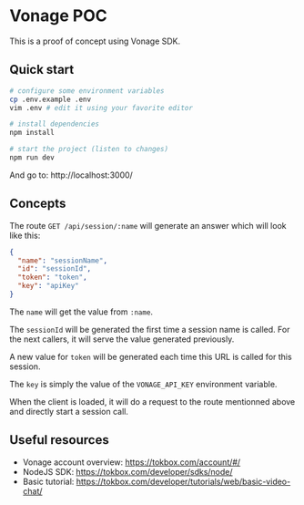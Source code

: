 # Vonage POC

This is a proof of concept using Vonage SDK.

## Quick start

```sh
# configure some environment variables
cp .env.example .env
vim .env # edit it using your favorite editor

# install dependencies
npm install

# start the project (listen to changes)
npm run dev
```

And go to: http://localhost:3000/

## Concepts

The route `GET /api/session/:name` will generate an answer which will look like this:

```json
{
  "name": "sessionName",
  "id": "sessionId",
  "token": "token",
  "key": "apiKey"
}
```

The `name` will get the value from `:name`.

The `sessionId` will be generated the first time a session name is called.
For the next callers, it will serve the value generated previously.

A new value for `token` will be generated each time this URL is called for this session.

The `key` is simply the value of the `VONAGE_API_KEY` environment variable.

When the client is loaded, it will do a request to the route mentionned above and directly start a session call.

## Useful resources

- Vonage account overview: https://tokbox.com/account/#/
- NodeJS SDK: https://tokbox.com/developer/sdks/node/
- Basic tutorial: https://tokbox.com/developer/tutorials/web/basic-video-chat/
